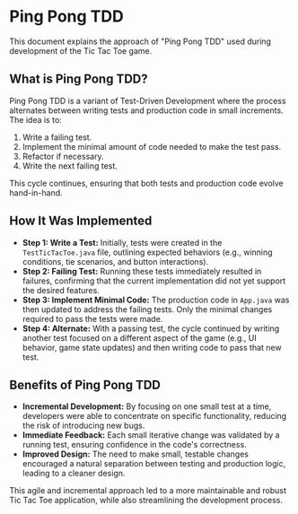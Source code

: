 # Ping Pong TDD

This document explains the approach of "Ping Pong TDD" used during development of the Tic Tac Toe game.

## What is Ping Pong TDD?
Ping Pong TDD is a variant of Test-Driven Development where the process alternates between writing tests and production code in small increments. The idea is to:

1. Write a failing test.
2. Implement the minimal amount of code needed to make the test pass.
3. Refactor if necessary.
4. Write the next failing test.

This cycle continues, ensuring that both tests and production code evolve hand-in-hand.

## How It Was Implemented
- **Step 1: Write a Test:** Initially, tests were created in the `TestTicTacToe.java` file, outlining expected behaviors (e.g., winning conditions, tie scenarios, and button interactions).
- **Step 2: Failing Test:** Running these tests immediately resulted in failures, confirming that the current implementation did not yet support the desired features.
- **Step 3: Implement Minimal Code:** The production code in `App.java` was then updated to address the failing tests. Only the minimal changes required to pass the tests were made.
- **Step 4: Alternate:** With a passing test, the cycle continued by writing another test focused on a different aspect of the game (e.g., UI behavior, game state updates) and then writing code to pass that new test.

## Benefits of Ping Pong TDD
- **Incremental Development:** By focusing on one small test at a time, developers were able to concentrate on specific functionality, reducing the risk of introducing new bugs.
- **Immediate Feedback:** Each small iterative change was validated by a running test, ensuring confidence in the code's correctness.
- **Improved Design:** The need to make small, testable changes encouraged a natural separation between testing and production logic, leading to a cleaner design.

This agile and incremental approach led to a more maintainable and robust Tic Tac Toe application, while also streamlining the development process.
